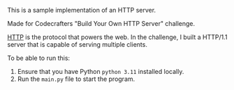 
This is a sample implementation of an HTTP server.

Made for Codecrafters "Build Your Own HTTP Server" challenge.

[HTTP](https://en.wikipedia.org/wiki/HTTP) is the protocol that powers the web.
In the challenge, I built a HTTP/1.1 server that is capable of serving multiple clients.

To be able to run this:

1. Ensure that you have Python `python 3.11` installed locally.
2. Run the `main.py` file to start the program.

